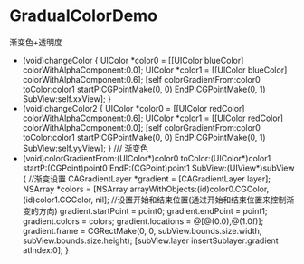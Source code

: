 # GradualColorDemo
渐变色+透明度

- (void)changeColor
{
    UIColor *color0 = [[UIColor blueColor] colorWithAlphaComponent:0.0];
    UIColor *color1 = [[UIColor blueColor] colorWithAlphaComponent:0.6];
    [self colorGradientFrom:color0 toColor:color1 startP:CGPointMake(0, 0) EndP:CGPointMake(0, 1) SubView:self.xxView];
}
- (void)changeColor2
{
    UIColor *color0 = [[UIColor redColor] colorWithAlphaComponent:0.6];
    UIColor *color1 = [[UIColor redColor] colorWithAlphaComponent:0.0];
    [self colorGradientFrom:color0 toColor:color1 startP:CGPointMake(0, 0) EndP:CGPointMake(0, 1) SubView:self.yyView];
}
/// 渐变色
- (void)colorGradientFrom:(UIColor*)color0 toColor:(UIColor*)color1 startP:(CGPoint)point0 EndP:(CGPoint)point1 SubView:(UIView*)subView
{
    //渐变设置
    CAGradientLayer *gradient = [CAGradientLayer layer];
    NSArray *colors = [NSArray arrayWithObjects:(id)color0.CGColor, (id)color1.CGColor, nil];
    //设置开始和结束位置(通过开始和结束位置来控制渐变的方向)
    gradient.startPoint = point0;
    gradient.endPoint = point1;
    gradient.colors = colors;
    gradient.locations = @[@(0.0),@(1.0f)];
    gradient.frame = CGRectMake(0, 0, subView.bounds.size.width, subView.bounds.size.height);
    [subView.layer insertSublayer:gradient atIndex:0];
}
